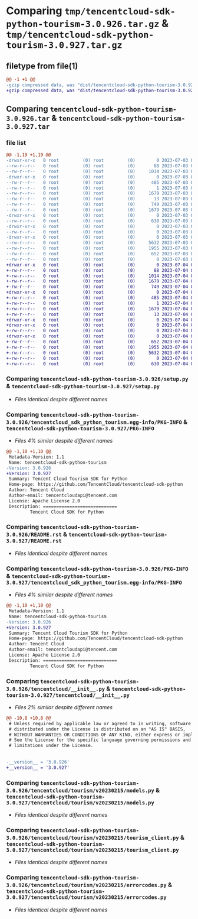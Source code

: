 # Comparing `tmp/tencentcloud-sdk-python-tourism-3.0.926.tar.gz` & `tmp/tencentcloud-sdk-python-tourism-3.0.927.tar.gz`

## filetype from file(1)

```diff
@@ -1 +1 @@
-gzip compressed data, was "dist/tencentcloud-sdk-python-tourism-3.0.926.tar", last modified: Mon Jul  3 00:37:11 2023, max compression
+gzip compressed data, was "dist/tencentcloud-sdk-python-tourism-3.0.927.tar", last modified: Tue Jul  4 00:32:34 2023, max compression
```

## Comparing `tencentcloud-sdk-python-tourism-3.0.926.tar` & `tencentcloud-sdk-python-tourism-3.0.927.tar`

### file list

```diff
@@ -1,19 +1,19 @@
-drwxr-xr-x   0 root         (0) root         (0)        0 2023-07-03 00:37:11.000000 tencentcloud-sdk-python-tourism-3.0.926/
--rw-r--r--   0 root         (0) root         (0)       88 2023-07-03 00:37:11.000000 tencentcloud-sdk-python-tourism-3.0.926/setup.cfg
--rw-r--r--   0 root         (0) root         (0)     1014 2023-07-03 00:37:11.000000 tencentcloud-sdk-python-tourism-3.0.926/setup.py
-drwxr-xr-x   0 root         (0) root         (0)        0 2023-07-03 00:37:11.000000 tencentcloud-sdk-python-tourism-3.0.926/tencentcloud_sdk_python_tourism.egg-info/
--rw-r--r--   0 root         (0) root         (0)      485 2023-07-03 00:37:11.000000 tencentcloud-sdk-python-tourism-3.0.926/tencentcloud_sdk_python_tourism.egg-info/SOURCES.txt
--rw-r--r--   0 root         (0) root         (0)        1 2023-07-03 00:37:11.000000 tencentcloud-sdk-python-tourism-3.0.926/tencentcloud_sdk_python_tourism.egg-info/dependency_links.txt
--rw-r--r--   0 root         (0) root         (0)     1679 2023-07-03 00:37:11.000000 tencentcloud-sdk-python-tourism-3.0.926/tencentcloud_sdk_python_tourism.egg-info/PKG-INFO
--rw-r--r--   0 root         (0) root         (0)       13 2023-07-03 00:37:11.000000 tencentcloud-sdk-python-tourism-3.0.926/tencentcloud_sdk_python_tourism.egg-info/top_level.txt
--rw-r--r--   0 root         (0) root         (0)      749 2023-07-03 00:37:11.000000 tencentcloud-sdk-python-tourism-3.0.926/README.rst
--rw-r--r--   0 root         (0) root         (0)     1679 2023-07-03 00:37:11.000000 tencentcloud-sdk-python-tourism-3.0.926/PKG-INFO
-drwxr-xr-x   0 root         (0) root         (0)        0 2023-07-03 00:37:11.000000 tencentcloud-sdk-python-tourism-3.0.926/tencentcloud/
--rw-r--r--   0 root         (0) root         (0)      630 2023-07-03 00:37:11.000000 tencentcloud-sdk-python-tourism-3.0.926/tencentcloud/__init__.py
-drwxr-xr-x   0 root         (0) root         (0)        0 2023-07-03 00:37:11.000000 tencentcloud-sdk-python-tourism-3.0.926/tencentcloud/tourism/
--rw-r--r--   0 root         (0) root         (0)        0 2023-07-03 00:37:11.000000 tencentcloud-sdk-python-tourism-3.0.926/tencentcloud/tourism/__init__.py
-drwxr-xr-x   0 root         (0) root         (0)        0 2023-07-03 00:37:11.000000 tencentcloud-sdk-python-tourism-3.0.926/tencentcloud/tourism/v20230215/
--rw-r--r--   0 root         (0) root         (0)     5632 2023-07-03 00:37:11.000000 tencentcloud-sdk-python-tourism-3.0.926/tencentcloud/tourism/v20230215/models.py
--rw-r--r--   0 root         (0) root         (0)     1955 2023-07-03 00:37:11.000000 tencentcloud-sdk-python-tourism-3.0.926/tencentcloud/tourism/v20230215/tourism_client.py
--rw-r--r--   0 root         (0) root         (0)      652 2023-07-03 00:37:11.000000 tencentcloud-sdk-python-tourism-3.0.926/tencentcloud/tourism/v20230215/errorcodes.py
--rw-r--r--   0 root         (0) root         (0)        0 2023-07-03 00:37:11.000000 tencentcloud-sdk-python-tourism-3.0.926/tencentcloud/tourism/v20230215/__init__.py
+drwxr-xr-x   0 root         (0) root         (0)        0 2023-07-04 00:32:34.000000 tencentcloud-sdk-python-tourism-3.0.927/
+-rw-r--r--   0 root         (0) root         (0)       88 2023-07-04 00:32:34.000000 tencentcloud-sdk-python-tourism-3.0.927/setup.cfg
+-rw-r--r--   0 root         (0) root         (0)     1014 2023-07-04 00:32:34.000000 tencentcloud-sdk-python-tourism-3.0.927/setup.py
+-rw-r--r--   0 root         (0) root         (0)     1679 2023-07-04 00:32:34.000000 tencentcloud-sdk-python-tourism-3.0.927/PKG-INFO
+-rw-r--r--   0 root         (0) root         (0)      749 2023-07-04 00:32:34.000000 tencentcloud-sdk-python-tourism-3.0.927/README.rst
+drwxr-xr-x   0 root         (0) root         (0)        0 2023-07-04 00:32:34.000000 tencentcloud-sdk-python-tourism-3.0.927/tencentcloud_sdk_python_tourism.egg-info/
+-rw-r--r--   0 root         (0) root         (0)      485 2023-07-04 00:32:34.000000 tencentcloud-sdk-python-tourism-3.0.927/tencentcloud_sdk_python_tourism.egg-info/SOURCES.txt
+-rw-r--r--   0 root         (0) root         (0)        1 2023-07-04 00:32:34.000000 tencentcloud-sdk-python-tourism-3.0.927/tencentcloud_sdk_python_tourism.egg-info/dependency_links.txt
+-rw-r--r--   0 root         (0) root         (0)     1679 2023-07-04 00:32:34.000000 tencentcloud-sdk-python-tourism-3.0.927/tencentcloud_sdk_python_tourism.egg-info/PKG-INFO
+-rw-r--r--   0 root         (0) root         (0)       13 2023-07-04 00:32:34.000000 tencentcloud-sdk-python-tourism-3.0.927/tencentcloud_sdk_python_tourism.egg-info/top_level.txt
+drwxr-xr-x   0 root         (0) root         (0)        0 2023-07-04 00:32:34.000000 tencentcloud-sdk-python-tourism-3.0.927/tencentcloud/
+drwxr-xr-x   0 root         (0) root         (0)        0 2023-07-04 00:32:34.000000 tencentcloud-sdk-python-tourism-3.0.927/tencentcloud/tourism/
+-rw-r--r--   0 root         (0) root         (0)        0 2023-07-04 00:32:34.000000 tencentcloud-sdk-python-tourism-3.0.927/tencentcloud/tourism/__init__.py
+drwxr-xr-x   0 root         (0) root         (0)        0 2023-07-04 00:32:34.000000 tencentcloud-sdk-python-tourism-3.0.927/tencentcloud/tourism/v20230215/
+-rw-r--r--   0 root         (0) root         (0)      652 2023-07-04 00:32:34.000000 tencentcloud-sdk-python-tourism-3.0.927/tencentcloud/tourism/v20230215/errorcodes.py
+-rw-r--r--   0 root         (0) root         (0)     1955 2023-07-04 00:32:34.000000 tencentcloud-sdk-python-tourism-3.0.927/tencentcloud/tourism/v20230215/tourism_client.py
+-rw-r--r--   0 root         (0) root         (0)     5632 2023-07-04 00:32:34.000000 tencentcloud-sdk-python-tourism-3.0.927/tencentcloud/tourism/v20230215/models.py
+-rw-r--r--   0 root         (0) root         (0)        0 2023-07-04 00:32:34.000000 tencentcloud-sdk-python-tourism-3.0.927/tencentcloud/tourism/v20230215/__init__.py
+-rw-r--r--   0 root         (0) root         (0)      630 2023-07-04 00:32:34.000000 tencentcloud-sdk-python-tourism-3.0.927/tencentcloud/__init__.py
```

### Comparing `tencentcloud-sdk-python-tourism-3.0.926/setup.py` & `tencentcloud-sdk-python-tourism-3.0.927/setup.py`

 * *Files identical despite different names*

### Comparing `tencentcloud-sdk-python-tourism-3.0.926/tencentcloud_sdk_python_tourism.egg-info/PKG-INFO` & `tencentcloud-sdk-python-tourism-3.0.927/PKG-INFO`

 * *Files 4% similar despite different names*

```diff
@@ -1,10 +1,10 @@
 Metadata-Version: 1.1
 Name: tencentcloud-sdk-python-tourism
-Version: 3.0.926
+Version: 3.0.927
 Summary: Tencent Cloud Tourism SDK for Python
 Home-page: https://github.com/TencentCloud/tencentcloud-sdk-python
 Author: Tencent Cloud
 Author-email: tencentcloudapi@tencent.com
 License: Apache License 2.0
 Description: ============================
         Tencent Cloud SDK for Python
```

### Comparing `tencentcloud-sdk-python-tourism-3.0.926/README.rst` & `tencentcloud-sdk-python-tourism-3.0.927/README.rst`

 * *Files identical despite different names*

### Comparing `tencentcloud-sdk-python-tourism-3.0.926/PKG-INFO` & `tencentcloud-sdk-python-tourism-3.0.927/tencentcloud_sdk_python_tourism.egg-info/PKG-INFO`

 * *Files 4% similar despite different names*

```diff
@@ -1,10 +1,10 @@
 Metadata-Version: 1.1
 Name: tencentcloud-sdk-python-tourism
-Version: 3.0.926
+Version: 3.0.927
 Summary: Tencent Cloud Tourism SDK for Python
 Home-page: https://github.com/TencentCloud/tencentcloud-sdk-python
 Author: Tencent Cloud
 Author-email: tencentcloudapi@tencent.com
 License: Apache License 2.0
 Description: ============================
         Tencent Cloud SDK for Python
```

### Comparing `tencentcloud-sdk-python-tourism-3.0.926/tencentcloud/__init__.py` & `tencentcloud-sdk-python-tourism-3.0.927/tencentcloud/__init__.py`

 * *Files 2% similar despite different names*

```diff
@@ -10,8 +10,8 @@
 # Unless required by applicable law or agreed to in writing, software
 # distributed under the License is distributed on an "AS IS" BASIS,
 # WITHOUT WARRANTIES OR CONDITIONS OF ANY KIND, either express or implied.
 # See the License for the specific language governing permissions and
 # limitations under the License.
 
 
-__version__ = '3.0.926'
+__version__ = '3.0.927'
```

### Comparing `tencentcloud-sdk-python-tourism-3.0.926/tencentcloud/tourism/v20230215/models.py` & `tencentcloud-sdk-python-tourism-3.0.927/tencentcloud/tourism/v20230215/models.py`

 * *Files identical despite different names*

### Comparing `tencentcloud-sdk-python-tourism-3.0.926/tencentcloud/tourism/v20230215/tourism_client.py` & `tencentcloud-sdk-python-tourism-3.0.927/tencentcloud/tourism/v20230215/tourism_client.py`

 * *Files identical despite different names*

### Comparing `tencentcloud-sdk-python-tourism-3.0.926/tencentcloud/tourism/v20230215/errorcodes.py` & `tencentcloud-sdk-python-tourism-3.0.927/tencentcloud/tourism/v20230215/errorcodes.py`

 * *Files identical despite different names*

